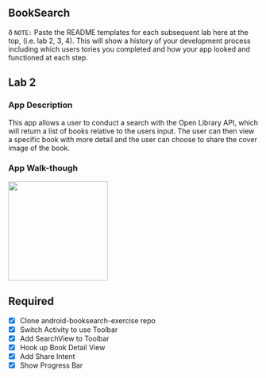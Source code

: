 ## BookSearch

ð `NOTE:` Paste the README templates for each subsequent lab here at the top, (i.e. lab 2, 3, 4). This will show a history of your development process including which users tories you completed and how your app looked and functioned at each step.

## Lab 2

### App Description
  This app allows a user to conduct a search with the Open Library API, which will return a list of books relative to the users input. The   user can then view a specific book with more detail and the user can choose to share the cover image of the book.

### App Walk-though

<img src="YOUR_GIF_URL_HERE" width=200><br>

## Required
- [x] Clone android-booksearch-exercise repo 
- [x] Switch Activity to use Toolbar
- [x] Add SearchView to Toolbar
- [x] Hook up Book Detail View
- [x] Add Share Intent
- [x] Show Progress Bar
